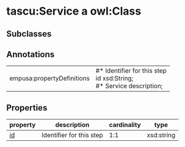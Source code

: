 # tascu:Service a owl:Class

## Subclasses

## Annotations

|||
|-----|-----|
|empusa:propertyDefinitions|#* Identifier for this step<br>id xsd:String;<br>#* Service description;|

## Properties

|property|description|cardinality|type|
|-----|-----|-----|-----|
|[id](/id)|Identifier for this step|1:1|xsd:string|
